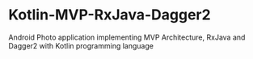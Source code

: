# Kotlin-MVP-RxJava-Dagger2
Android Photo application implementing MVP Architecture, RxJava and Dagger2 with Kotlin programming language
